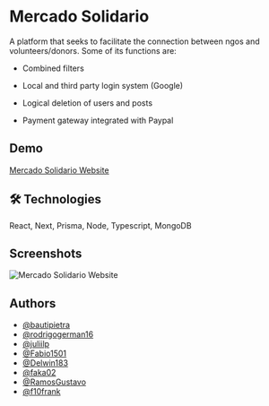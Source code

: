 # Mercado Solidario

A platform that seeks to facilitate the connection between ngos and volunteers/donors. Some of its functions are:

- Combined filters

- Local and third party login system (Google)

- Logical deletion of users and posts

- Payment gateway integrated with Paypal


## Demo

[Mercado Solidario Website](https://mercadosolidario.vercel.app/)


## 🛠 Technologies
React, Next, Prisma, Node, Typescript, MongoDB


## Screenshots

![Mercado Solidario Website](https://i.imgur.com/CiT0j8H.png)


## Authors

- [@bautipietra](https://github.com/bautipietra)
- [@rodrigogerman16](https://www.github.com/rodrigogerman16)
- [@juliilp](https://www.github.com/juliilp)
- [@Fabio1501](https://www.github.com/Fabio1501)
- [@Delwin183](https://www.github.com/Delwin183)
- [@faka02](https://www.github.com/faka02)
- [@RamosGustavo](https://www.github.com/RamosGustavo)
- [@f10frank](https://www.github.com/f10frank)
